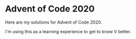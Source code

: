 
# Advent of Code 2020

Here are my solutions for Advent of Code 2020.

I'm using this as a learning experience to get to know V better.
